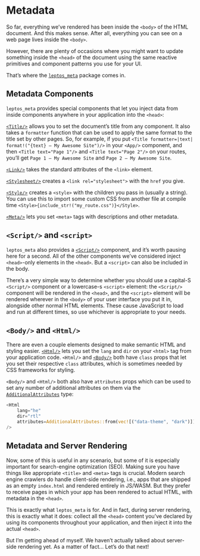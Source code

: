 # Metadata

So far, everything we’ve rendered has been inside the `<body>` of the HTML document. And this makes sense. After all, everything you can see on a web page lives inside the `<body>`.

However, there are plenty of occasions where you might want to update something inside the `<head>` of the document using the same reactive primitives and component patterns you use for your UI.

That’s where the [`leptos_meta`](https://docs.rs/leptos_meta/latest/leptos_meta/) package comes in.

## Metadata Components

`leptos_meta` provides special components that let you inject data from inside components anywhere in your application into the `<head>`:

[`<Title/>`](https://docs.rs/leptos_meta/latest/leptos_meta/fn.Title.html) allows you to set the document’s title from any component. It also takes a `formatter` function that can be used to apply the same format to the title set by other pages. So, for example, if you put `<Title formatter=|text| format!("{text} — My Awesome Site")/>` in your `<App/>` component, and then `<Title text="Page 1"/>` and `<Title text="Page 2"/>` on your routes, you’ll get `Page 1 — My Awesome Site` and `Page 2 — My Awesome Site`.

[`<Link/>`](https://docs.rs/leptos_meta/latest/leptos_meta/fn.Link.html) takes the standard attributes of the `<link>` element.

[`<Stylesheet/>`](https://docs.rs/leptos_meta/latest/leptos_meta/fn.Stylesheet.html) creates a `<link rel="stylesheet">` with the `href` you give.

[`<Style/>`](https://docs.rs/leptos_meta/latest/leptos_meta/fn.Style.html) creates a `<style>` with the children you pass in (usually a string). You can use this to import some custom CSS from another file at compile time `<Style>{include_str!("my_route.css")}</Style>`.

[`<Meta/>`](https://docs.rs/leptos_meta/latest/leptos_meta/fn.Meta.html) lets you set `<meta>` tags with descriptions and other metadata.

## `<Script/>` and `<script>`

`leptos_meta` also provides a [`<Script/>`](https://docs.rs/leptos_meta/latest/leptos_meta/fn.Script.html) component, and it’s worth pausing here for a second. All of the other components we’ve considered inject `<head>`-only elements in the `<head>`. But a `<script>` can also be included in the body.

There’s a very simple way to determine whether you should use a capital-S `<Script/>` component or a lowercase-s `<script>` element: the `<Script/>` component will be rendered in the `<head>`, and the `<script>` element will be rendered wherever in the `<body>` of your user interface you put it in, alongside other normal HTML elements. These cause JavaScript to load and run at different times, so use whichever is appropriate to your needs.

## `<Body/>` and `<Html/>`

There are even a couple elements designed to make semantic HTML and styling easier. [`<Html/>`](https://docs.rs/leptos_meta/latest/leptos_meta/fn.Html.html) lets you set the `lang` and `dir` on your `<html>` tag from your application code. `<Html/>` and [`<Body/>`](https://docs.rs/leptos_meta/latest/leptos_meta/fn.Html.html) both have `class` props that let you set their respective `class` attributes, which is sometimes needed by CSS frameworks for styling.

`<Body/>` and `<Html/>` both also have `attributes` props which can be used to set any number of additional attributes on them via the [`AdditionalAttributes`](https://docs.rs/leptos/latest/leptos/struct.AdditionalAttributes.html) type:

```rust
<Html
	lang="he"
	dir="rtl"
	attributes=AdditionalAttributes::from(vec![("data-theme", "dark")])
/>
```

## Metadata and Server Rendering

Now, some of this is useful in any scenario, but some of it is especially important for search-engine optimization (SEO). Making sure you have things like appropriate `<title>` and `<meta>` tags is crucial. Modern search engine crawlers do handle client-side rendering, i.e., apps that are shipped as an empty `index.html` and rendered entirely in JS/WASM. But they prefer to receive pages in which your app has been rendered to actual HTML, with metadata in the `<head>`.

This is exactly what `leptos_meta` is for. And in fact, during server rendering, this is exactly what it does: collect all the `<head>` content you’ve declared by using its components throughout your application, and then inject it into the actual `<head>`.

But I’m getting ahead of myself. We haven’t actually talked about server-side rendering yet. As a matter of fact... Let’s do that next!
